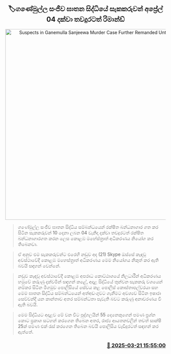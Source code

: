 <p align='center'><b><h2 align='center' title='Suspects in Ganemulla Sanjeewa Murder Case Further Remanded Until April 4th'>🏷ගණේමුල්ල සංජීව ඝාතන සිද්ධියේ සැකකරුවන් අප්‍රේල් 04 දක්වා තවදුරටත් රිමාන්ඩ්</h2></b></p>
<p align='center'><img src='https://helakuru.sgp1.cdn.digitaloceanspaces.com/esana/images/lib/court-gg.jpg' width='600' alt='Suspects in Ganemulla Sanjeewa Murder Case Further Remanded Until April 4th'></p>

> ගණේමුල්ල සංජීව ඝාතන සිද්ධිය සම්බන්ධයෙන් රක්ෂිත බන්ධනාගාර ගත කර සිටින සැකකරුවන් 10 දෙනා ලබන 04 වැනිදා දක්වා තවදුරටත් රක්ෂිත බන්ධනාගාරගත කරන ලෙස කොළඹ මහේස්ත්‍රාත් අධිකරණය නියෝග කර තිබෙනවා.

> ඒ අනුව එම සැකකරුවන්ට එරෙහි නඩුව අද (21) Skype ඔස්සේ කැඳවූ අවස්ථාවේදී කොළඹ මහෙස්ත්‍රාත් අධිකරණය මෙම නියෝගය නිකුත් කර ඇති බවයි සඳහන් වෙන්නේ.

> නඩුව කැඳවූ අවස්ථාවේදී කොළඹ අපරාධ කොට්ඨාශයේ නිලධාරීන් අධිකරණය හමුවේ කරුණු දක්වමින් සඳහන් කළේ, අදාළ සිද්ධියේ තුන්වන සැකකරු වශයෙන් නම්කර සිටින මීගමුව පොලිසියේ සේවය කළ පොලිස් කොස්තාපල්වරයා සහ මෙම ඝාතන සිද්ධිය සම්බන්ධයෙන් අත්අඩංගුවට ගැනීමට අවශ්‍යව සිටින ඉෂාරා සෙව්වන්දි යන කාන්තාව අතර සම්බන්ධතා පැවැති බවට කරුණු අනාවරණය වී ඇති බවයි.

> මෙම සිද්ධියට අදාළව මේ වන විට පුද්ගලයින් 55 දෙනෙකුගෙන් පමණ ප්‍රශ්න කොට ප්‍රකාශ සටහන් කරගෙන තිබෙන අතර, රාජ්‍ය ආයතනවලින් තවත් සාක්ෂි 25ක් පමණ එක් රැස් කරගෙන තිබෙන බවයි පොලිසිය වැඩිදුරටත් සඳහන් කර ඇත්තේ.



<h3 align='right'><a href='https://www.helakuru.lk/esana/p/108526/'>📅 2025-03-21 15:55:00</a></h3>
